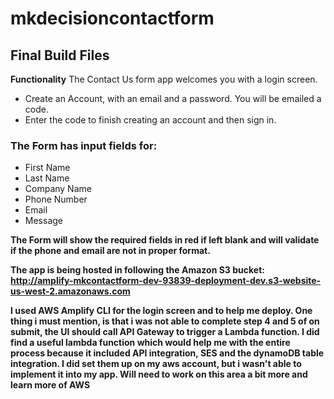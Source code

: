 # mkdecisioncontactform
## Final Build Files  

**Functionality**
The Contact Us form app welcomes you with a login screen.  
* Create an Account, with an email and a password. You will be emailed a code. 
* Enter the code to finish creating an account and then sign in. 

### The Form has input fields for:
* First Name
* Last Name
* Company Name
* Phone Number 
* Email
* Message 

**The Form will show the required fields in red if left blank and will validate if the phone and email are not in proper format.**

**The app is being hosted in following the Amazon S3 bucket: http://amplify-mkcontactform-dev-93839-deployment-dev.s3-website-us-west-2.amazonaws.com**

**I used AWS Amplify CLI for the login screen and to help me deploy. One thing i must mention, is that i was not able to complete step 4 and 5 of on submit, the UI should call API Gateway to trigger a Lambda function. I did find a useful lambda function which would help me with the entire process because it included API integration, SES and the dynamoDB table integration. I did set them up on my aws account, but i wasn't able to implement it into my app. Will need to work on this area a bit more and learn more of AWS** 
